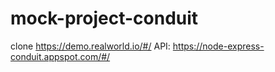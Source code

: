 # mock-project-conduit
clone https://demo.realworld.io/#/
API: https://node-express-conduit.appspot.com/#/
